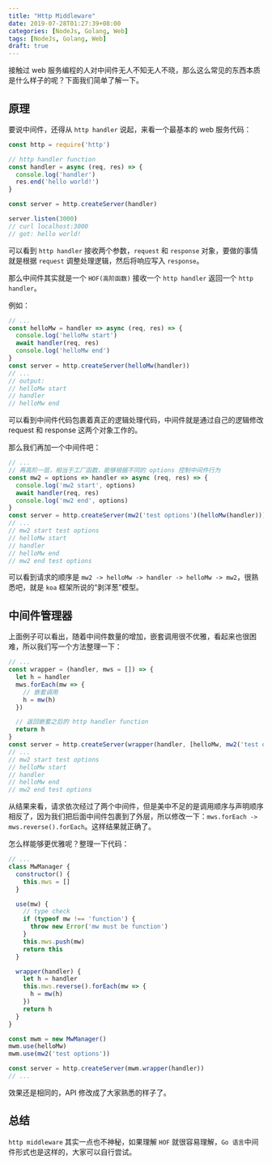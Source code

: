 ```yaml
---
title: "Http Middleware"
date: 2019-07-28T01:27:39+08:00
categories: [NodeJs, Golang, Web]
tags: [NodeJs, Golang, Web]
draft: true
---
```


接触过 web 服务编程的人对中间件无人不知无人不晓，那么这么常见的东西本质是什么样子的呢？下面我们简单了解一下。

<!--more-->

## 原理
要说中间件，还得从 `http handler` 说起，来看一个最基本的 web 服务代码：
```js
const http = require('http')

// http handler function
const handler = async (req, res) => {
  console.log('handler')
  res.end('hello world!')
}

const server = http.createServer(handler)

server.listen(3000)
// curl localhost:3000
// got: hello world!
```
可以看到 `http handler` 接收两个参数，`request` 和 `response` 对象，要做的事情就是根据 `request` 调整处理逻辑，然后将响应写入 `response`。

那么中间件其实就是一个 `HOF(高阶函数)` 接收一个 `http handler` 返回一个 `http handler`。

例如：
```js
// ...
const helloMw = handler => async (req, res) => {
  console.log('helloMw start')
  await handler(req, res)
  console.log('helloMw end')
}
const server = http.createServer(helloMw(handler))
// ...
// output:
// helloMw start
// handler
// helloMw end
```
可以看到中间件代码包裹着真正的逻辑处理代码，中间件就是通过自己的逻辑修改 request 和 response 这两个对象工作的。

那么我们再加一个中间件吧：
```js
// ...
// 再高阶一层，相当于工厂函数，能够根据不同的 options 控制中间件行为
const mw2 = options => handler => async (req, res) => {
  console.log('mw2 start', options)
  await handler(req, res)
  console.log('mw2 end', options)
}
const server = http.createServer(mw2('test options')(helloMw(handler)))
// ...
// mw2 start test options
// helloMw start
// handler
// helloMw end
// mw2 end test options
```
可以看到请求的顺序是 `mw2 -> helloMw -> handler -> helloMw -> mw2`，很熟悉吧，就是 `koa` 框架所说的“剥洋葱”模型。

## 中间件管理器
上面例子可以看出，随着中间件数量的增加，嵌套调用很不优雅，看起来也很困难，所以我们写一个方法整理一下：

```js
// ...
const wrapper = (handler, mws = []) => {
  let h = handler
  mws.forEach(mw => {
    // 嵌套调用
    h = mw(h)
  })

  // 返回嵌套之后的 http handler function
  return h
}
const server = http.createServer(wrapper(handler, [helloMw, mw2('test options')]))
// ...
// mw2 start test options
// helloMw start
// handler
// helloMw end
// mw2 end test options
```
从结果来看，请求依次经过了两个中间件，但是美中不足的是调用顺序与声明顺序相反了，因为我们把后面中间件包裹到了外层，所以修改一下：`mws.forEach -> mws.reverse().forEach`。这样结果就正确了。

怎么样能够更优雅呢？整理一下代码：
```js
// ...
class MwManager {
  constructor() {
    this.mws = []
  }

  use(mw) {
    // type check
    if (typeof mw !== 'function') {
      throw new Error('mw must be function')
    }
    this.mws.push(mw)
    return this
  }

  wrapper(handler) {
    let h = handler
    this.mws.reverse().forEach(mw => {
      h = mw(h)
    })
    return h
  }
}

const mwm = new MwManager()
mwm.use(helloMw)
mwm.use(mw2('test options'))

const server = http.createServer(mwm.wrapper(handler))
// ...
```
效果还是相同的，API 修改成了大家熟悉的样子了。

## 总结
`http middleware` 其实一点也不神秘，如果理解 `HOF` 就很容易理解，`Go 语言`中间件形式也是这样的，大家可以自行尝试。
